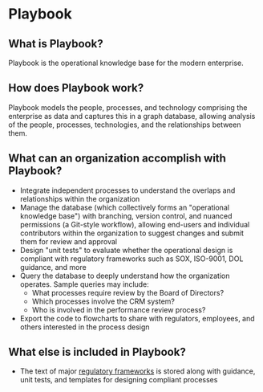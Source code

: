 # Playbook

## What is Playbook?

Playbook is the operational knowledge base for the modern enterprise.

## How does Playbook work?

Playbook models the people, processes, and technology comprising the enterprise as data
and captures this in a graph database, allowing analysis of the people, processes, technologies,
and the relationships between them.

## What can an organization accomplish with Playbook?

* Integrate independent processes to understand the overlaps and relationships within the organization
* Manage the database (which collectively forms an "operational knowledge base") with branching, version control, and nuanced permissions (a Git-style workflow), allowing end-users and individual contributors within the organization
to suggest changes and submit them for review and approval
* Design "unit tests" to evaluate whether the operational design is compliant with
regulatory frameworks such as SOX, ISO-9001, DOL guidance, and more
* Query the database to deeply understand how the organization operates. Sample queries
may include:
  * What processes require review by the Board of Directors?
  * Which processes involve the CRM system?
  * Who is involved in the performance review process?
* Export the code to flowcharts to share with regulators, employees, and others interested in the
process design

## What else is included in Playbook?

* The text of major [regulatory frameworks](https://github.com/paulejarvis/Playbook/tree/master/Regulatory%20Frameworks) is stored along with guidance, unit tests, and
templates for designing compliant processes
